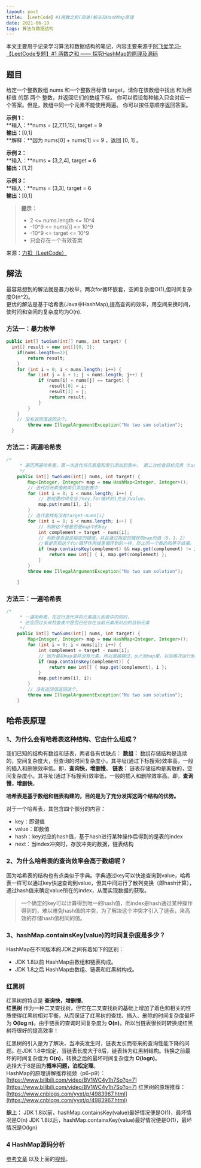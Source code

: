 ```yaml
---
layout: post
title: 【LeetCode】#1两数之和(简单)解法及HashMap原理
date: 2021-06-19
tags: 算法与数据结构
---
```


本文主要用于记录学习算法和数据结构的笔记，内容主要来源于[阿飞爱学习-【LeetCode专题】#1 两数之和 —— 探究HashMap的原理及源码](https://segmentfault.com/a/1190000039004835)

## 题目

给定一个整数数组 nums 和一个整数目标值 target，请你在该数组中找出 和为目标值 的那 两个 整数，并返回它们的数组下标。
你可以假设每种输入只会对应一个答案。但是，数组中同一个元素不能使用两遍。
你可以按任意顺序返回答案。

**示例 1：**  
**输入：**nums = [2,7,11,15], target = 9  
**输出：**[0,1]  
**解释：**因为 nums[0] + nums[1] == 9 ，返回 [0, 1] 。  

**示例 2：**  
**输入：**nums = [3,2,4], target = 6  
**输出：**[1,2]  

**示例 3：**  
**输入：**nums = [3,3], target = 6  
**输出：**[0,1]  

> **提示：**
>
> * 2 <= nums.length <= 10^4
> * -10^9 <= nums[i] <= 10^9
> * -10^9 <= target <= 10^9
> * 只会存在一个有效答案

来源：[力扣（LeetCode）](https://leetcode-cn.com/problems/two-sum)

## 解法

最容易想到的解法就是暴力枚举，两次for循环嵌套，空间复杂度O(1),但时间复杂度O(n^2)。  
更优的解法是基于哈希表(Java中HashMap),提高查询的效率，用空间来换时间，使时间和空间的复杂度均为O(n).

### 方法一：暴力枚举
```Java
public int[] twoSum(int[] nums, int target) {
  int[] result = new int[]{0, 1};
    if(nums.length==2){
        return result;
    }
    for (int i = 0; i < nums.length; i++) {
        for (int j = i + 1; j < nums.length; j++) {
            if (nums[i] + nums[j] == target) {
                result[0] = i;
                result[1] = j;
                return result;
            }
        }
    }
    // 没有返回值返回这个。
		throw new IllegalArgumentException("No two sum solution");
  }
```

### 方法二：两遍哈希表
```Java
/*
	 * 遍历两遍哈希表，第一次迭代将元素值和索引添加到表中， 第二次检查目标元素（target-nums[i]）是否存在表中。 目标元素不能是nums[i]本身。
	 */
	public int[] twoSums(int[] nums, int target) {
		Map<Integer, Integer> map = new HashMap<Integer, Integer>();
		// 迭代将元素值和索引添加到表中
		for (int i = 0; i < nums.length; i++) {
			// 数组里的项充当了key,for循环的i充当了value。
			map.put(nums[i], i);
		}
		// 迭代查找有没有target-nums[i]
		for (int i = 0; i < nums.length; i++) {
			// 判断这个值是否是map中的key
			int complement = target - nums[i];
			// 判断是否包含指定的键值，并且通过指定的键获取map的值（0，1，2）
			//看是否和这个for循环作用域里循环到的一样，防止同一个数的和等于结果。
			if (map.containsKey(complement) && map.get(complement) != i) {
				return new int[] { i, map.get(complement) };
			}
		}
		throw new IllegalArgumentException("No two sum solution");

	}
```

### 方法三：一遍哈希表
```Java
/*
	 * 一遍哈希表，在进行迭代并将元素插入到表中的同时，
	 * 还会回过头来检查表中是否已经存在当前元素所对应的目标元素
	 */
	public int[] twoSums(int[] nums, int target) {
		Map<Integer, Integer> map = new HashMap<Integer, Integer>();
		for (int i = 0; i < nums[i]; i++) {
			int complement = target - nums[i];
			// 因为最初map里并没有元素，所以直接跳过，put到map里，以后每次运行到这的时候，就会去已经有数据的map里查找。
			if (map.containsKey(complement)) {
				return new int[] { map.get(complement), i };
			}
			map.put(nums[i], i);
		}
		// 没有返回值返回这个。
		throw new IllegalArgumentException("No two sum solution");
	}
```

## 哈希表原理

### 1、为什么会有哈希表这种结构、它由什么组成？

我们已知的结构有数组和链表，两者各有优缺点：
**数组：** 数组存储结构是连续的，空间复杂度大，但查询的时间复杂度小。其寻址(通过下标搜索)效率高，一般的插入和删除效率低。即，**查询快，增删慢**。
**链表：** 链表存储结构是离散的，空间复杂度小。其寻址(通过下标搜索)效率低，一般的插入和删除效率高。即，**查询慢，增删快**。

**哈希表是基于数组和链表构建的，目的是为了充分发挥这两个结构的优势。**

对于一个哈希表，其包含四个部分的内容：

* key：即键值
* value：即数值
* hash：key对应的hash值，基于hash进行某种操作后得到的是表的index
* next：当index冲突时，存放冲突的数据，链表结构

### 2、为什么哈希表的查询效率会高于数组呢？

因为哈希表的结构也有点类似于字典。字典通过key可以快速查询到value，哈希表一样可以通过key快速查询到value，但其中间进行了散列变换（即hash计算），通过hash值来确定value所在的index，从而实现数据的获取。

> 一个确定的key可以计算得到唯一的hash值，而index是hash通过某种操作得到的，难以难免hash值的冲突，为了解决这个冲突才引入了链表，来高效的存储hash值相同的值。

### 3、hashMap.containsKey(value)的时间复杂度是多少？

HashMap在不同版本的JDK之间有着如下的区别：

* JDK 1.8以前 HashMap由数组和链表构成。
* JDK 1.8之后 HashMap由数组、链表和红黑树构成。

### 红黑树

红黑树的特点是 **查询快，增删慢**。  
**红黑树** 作为一种二叉查找树，但它在二叉查找树的基础上增加了着色和相关的性质使得红黑树相对平衡，从而保证了红黑树的查找、插入、删除的时间复杂度最坏为 **O(log n)**。由于链表的查询时间复杂度为 **O(n)**，所以当链表很长时转换成红黑树将很好的提高效率！  

红黑树的引入是为了解决，当冲突发生时，链表太长而带来的查询性能下降的问题。在JDK 1.8中规定，当链表长度大于8后，链表转为红黑树结构。转换之前最坏的时间复杂度为 **O(n)**，转换之后的最坏时间复杂度为 **O(logn)**。  
选择大于8是因为**概率问题，泊松定理**。  
HashMap的原理讲解推荐视频（p6-p9）：[https://www.bilibili.com/video/BV1WC4y1h7So?p=7](https://www.bilibili.com/video/BV1WC4y1h7So?p=7)
红黑树的原理推荐：[https://www.cnblogs.com/yyxt/p/4983967.html](https://www.cnblogs.com/yyxt/p/4983967.html)

**综上：**
JDK 1.8以前，hashMap.containsKey(value)最好情况便是O(1)，最坏情况是O(n)
JDK 1.8以后，hashMap.containsKey(value)最好情况便是O(1)，最坏情况是O(lgn)

### 4 HashMap源码分析
[参考文章](https://blog.csdn.net/qingtian_1993/article/details/80763381)
以及上面的[视频](https://www.bilibili.com/video/BV1WC4y1h7So?p=7)。
